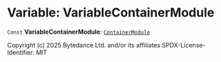 # Variable: VariableContainerModule

`Const` **VariableContainerModule**: [`ContainerModule`](/auto-docs/free-layout-editor/classes/ContainerModule.md)

Copyright (c) 2025 Bytedance Ltd. and/or its affiliates
SPDX-License-Identifier: MIT
